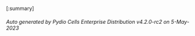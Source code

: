 






[:summary]

###### Auto generated by Pydio Cells Enterprise Distribution v4.2.0-rc2 on 5-May-2023
